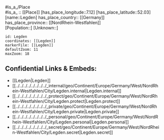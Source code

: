 ﻿---
location: [52.03,7.12] 
mapzoom: [7,12] 
mapmarker: city 
type: City
tags:
- geo/City


SpocWebEntityId: 31913
isDeleted: false
confidential: public

---
#is_a_/Place  
#is_a_ :: [[Place]] 
[has_place_longitude::7.12] 
[has_place_latitude::52.03] 
[name::Legden] 
has_place_country:: [[Germany]]  
has_place_province:: [[NordRhein-Westfahlen]]  
[Population::] 
[Unknown::] 


```leaflet
id: Legden
coordinates: [[Legden]] 
markerFile: [[Legden]] 
defaultZoom: 11 
maxZoom: 18
```


## Confidential Links & Embeds: 
- [[Legden|Legden]]  
- [[../../../../../../../../_internal/geo/Continent/Europe/Germany/West/NordRhein-Westfahlen/City/Legden.internal|Legden.internal]] 
- [[../../../../../../../../_protect/geo/Continent/Europe/Germany/West/NordRhein-Westfahlen/City/Legden.protect|Legden.protect]] 
- [[../../../../../../../../_private/geo/Continent/Europe/Germany/West/NordRhein-Westfahlen/City/Legden.private|Legden.private]] 
- [[../../../../../../../../_personal/geo/Continent/Europe/Germany/West/NordRhein-Westfahlen/City/Legden.personal|Legden.personal]] 
- [[../../../../../../../../_secret/geo/Continent/Europe/Germany/West/NordRhein-Westfahlen/City/Legden.secret|Legden.secret]] 
